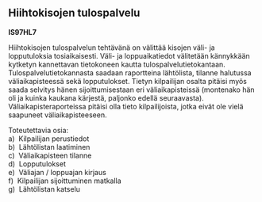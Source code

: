 Hiihtokisojen tulospalvelu
--------------------------

**IS97HL7**

Hiihtokisojen tulospalvelun tehtävänä on välittää kisojen väli- ja
lopputuloksia tosiaikaisesti. Väli- ja loppuaikatiedot välitetään
kännykkään kytketyn kannettavan tietokoneen kautta
tulospalvelutietokantaan.  Tulospalvelutietokannasta saadaan raportteina
lähtölista, tilanne halutussa väliaikapisteessä sekä lopputulokset.
Tietyn kilpailijan osalta pitäisi myös saada selvitys hänen
sijoittumisestaan eri väliaikapisteissä (montenako hän oli ja kuinka
kaukana kärjestä, paljonko edellä seuraavasta). Väliaikapisteraporteissa
pitäisi olla tieto kilpailijoista, jotka eivät ole vielä saapuneet
väliaikapisteeseen.

Toteutettavia osia: \
a)  Kilpailijan perustiedot \
b)  Lähtölistan laatiminen \
c)  Väliaikapisteen tilanne \
d)  Lopputulokset \
e)  Väliajan / loppuajan kirjaus \
f)  Kilpailijan sijoittuminen matkalla \
g)  Lähtölistan katselu \
 
